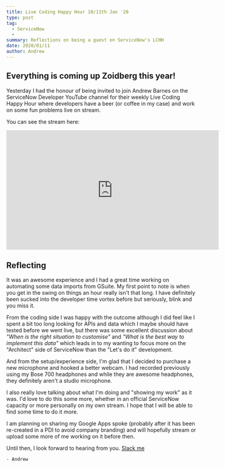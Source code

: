 ```yaml
---
title: Live Coding Happy Hour 10/11th Jan '20
type: post
tag: 
  - ServiceNow
  - 
summary: Reflections on being a guest on ServiceNow's LCHH 
date: 2020/01/11
author: Andrew
---
```


## Everything is coming up Zoidberg this year!

Yesterday I had the honour of being invited to join Andrew Barnes on the ServiceNow Developer YouTube channel for their weekly Live Coding Happy Hour where developers have a beer (or coffee in my case) and work on some fun problems live on stream. 

You can see the stream here: 

<iframe width="560" height="315" src="https://www.youtube.com/embed/XKIIkiMUSwA" frameborder="0" allow="accelerometer; autoplay; encrypted-media; gyroscope; picture-in-picture" allowfullscreen></iframe>

<!-- more -->

## Reflecting

It was an awesome experience and I had a great time working on automating some data imports from GSuite. My first point to note is when you get in the swing on things an hour really isn't that long. I have definitely been sucked into the developer time vortex before but seriously, blink and you miss it.

From the coding side I was happy with the outcome although I did feel like I spent a bit too long looking for APIs and data which I maybe should have tested before we went live, but there was some excellent discussion about *"When is the right situation to customise"* and *"What is the best way to implement this data"* which leads in to my wanting to focus more on the "Architect" side of ServiceNow than the "Let's do it" development.


And from the setup/experience side, I'm glad that I decided to purchase a new microphone and hooked a better webcam. I had recorded previously using my Bose 700 headphones and while they are awesome headphones, they definitely aren't a studio microphone. 

I also really love talking about what I'm doing and "showing my work" as it was. I'd love to do this some more, whether in an official ServiceNow capacity or more personally on my own stream. I hope that I will be able to find some time to do it more.

I am planning on sharing my Google Apps spoke (probably after it has been re-created in a PDI to avoid company branding) and will hopefully stream or upload some more of me working on it before then. 

Until then, I look forward to hearing from you. [Slack me](https://invite.sndevs.com)

`- Andrew`